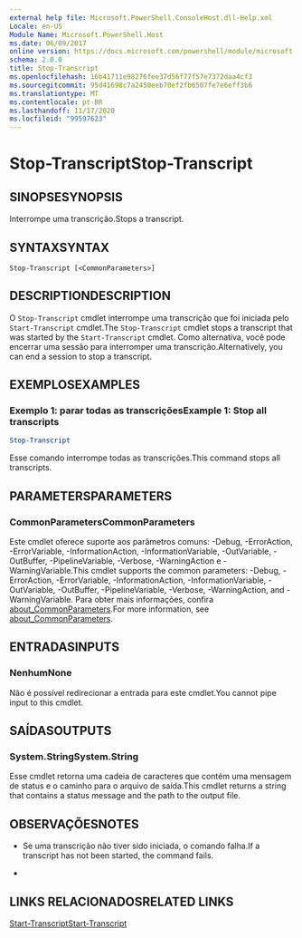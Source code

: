 ```yaml
---
external help file: Microsoft.PowerShell.ConsoleHost.dll-Help.xml
Locale: en-US
Module Name: Microsoft.PowerShell.Host
ms.date: 06/09/2017
online version: https://docs.microsoft.com/powershell/module/microsoft.powershell.host/stop-transcript?view=powershell-7.2&WT.mc_id=ps-gethelp
schema: 2.0.0
title: Stop-Transcript
ms.openlocfilehash: 16b41711e98276fee37d56f77f57e7372daa4cf3
ms.sourcegitcommit: 95d41698c7a2450eeb70ef2fb6507fe7e6eff3b6
ms.translationtype: MT
ms.contentlocale: pt-BR
ms.lasthandoff: 11/17/2020
ms.locfileid: "99597623"
---
```

# <span data-ttu-id="1342f-102">Stop-Transcript</span><span class="sxs-lookup"><span data-stu-id="1342f-102">Stop-Transcript</span></span>

## <span data-ttu-id="1342f-103">SINOPSE</span><span class="sxs-lookup"><span data-stu-id="1342f-103">SYNOPSIS</span></span>
<span data-ttu-id="1342f-104">Interrompe uma transcrição.</span><span class="sxs-lookup"><span data-stu-id="1342f-104">Stops a transcript.</span></span>

## <span data-ttu-id="1342f-105">SYNTAX</span><span class="sxs-lookup"><span data-stu-id="1342f-105">SYNTAX</span></span>

```
Stop-Transcript [<CommonParameters>]
```

## <span data-ttu-id="1342f-106">DESCRIPTION</span><span class="sxs-lookup"><span data-stu-id="1342f-106">DESCRIPTION</span></span>

<span data-ttu-id="1342f-107">O `Stop-Transcript` cmdlet interrompe uma transcrição que foi iniciada pelo `Start-Transcript` cmdlet.</span><span class="sxs-lookup"><span data-stu-id="1342f-107">The `Stop-Transcript` cmdlet stops a transcript that was started by the `Start-Transcript` cmdlet.</span></span>
<span data-ttu-id="1342f-108">Como alternativa, você pode encerrar uma sessão para interromper uma transcrição.</span><span class="sxs-lookup"><span data-stu-id="1342f-108">Alternatively, you can end a session to stop a transcript.</span></span>

## <span data-ttu-id="1342f-109">EXEMPLOS</span><span class="sxs-lookup"><span data-stu-id="1342f-109">EXAMPLES</span></span>

### <span data-ttu-id="1342f-110">Exemplo 1: parar todas as transcrições</span><span class="sxs-lookup"><span data-stu-id="1342f-110">Example 1: Stop all transcripts</span></span>

```powershell
Stop-Transcript
```

<span data-ttu-id="1342f-111">Esse comando interrompe todas as transcrições.</span><span class="sxs-lookup"><span data-stu-id="1342f-111">This command stops all transcripts.</span></span>

## <span data-ttu-id="1342f-112">PARAMETERS</span><span class="sxs-lookup"><span data-stu-id="1342f-112">PARAMETERS</span></span>

### <span data-ttu-id="1342f-113">CommonParameters</span><span class="sxs-lookup"><span data-stu-id="1342f-113">CommonParameters</span></span>

<span data-ttu-id="1342f-114">Este cmdlet oferece suporte aos parâmetros comuns: -Debug, -ErrorAction, -ErrorVariable, -InformationAction, -InformationVariable, -OutVariable, -OutBuffer, -PipelineVariable, -Verbose, -WarningAction e -WarningVariable.</span><span class="sxs-lookup"><span data-stu-id="1342f-114">This cmdlet supports the common parameters: -Debug, -ErrorAction, -ErrorVariable, -InformationAction, -InformationVariable, -OutVariable, -OutBuffer, -PipelineVariable, -Verbose, -WarningAction, and -WarningVariable.</span></span> <span data-ttu-id="1342f-115">Para obter mais informações, confira [about_CommonParameters](https://go.microsoft.com/fwlink/?LinkID=113216).</span><span class="sxs-lookup"><span data-stu-id="1342f-115">For more information, see [about_CommonParameters](https://go.microsoft.com/fwlink/?LinkID=113216).</span></span>

## <span data-ttu-id="1342f-116">ENTRADAS</span><span class="sxs-lookup"><span data-stu-id="1342f-116">INPUTS</span></span>

### <span data-ttu-id="1342f-117">Nenhum</span><span class="sxs-lookup"><span data-stu-id="1342f-117">None</span></span>

<span data-ttu-id="1342f-118">Não é possível redirecionar a entrada para este cmdlet.</span><span class="sxs-lookup"><span data-stu-id="1342f-118">You cannot pipe input to this cmdlet.</span></span>

## <span data-ttu-id="1342f-119">SAÍDAS</span><span class="sxs-lookup"><span data-stu-id="1342f-119">OUTPUTS</span></span>

### <span data-ttu-id="1342f-120">System.String</span><span class="sxs-lookup"><span data-stu-id="1342f-120">System.String</span></span>

<span data-ttu-id="1342f-121">Esse cmdlet retorna uma cadeia de caracteres que contém uma mensagem de status e o caminho para o arquivo de saída.</span><span class="sxs-lookup"><span data-stu-id="1342f-121">This cmdlet returns a string that contains a status message and the path to the output file.</span></span>

## <span data-ttu-id="1342f-122">OBSERVAÇÕES</span><span class="sxs-lookup"><span data-stu-id="1342f-122">NOTES</span></span>

* <span data-ttu-id="1342f-123">Se uma transcrição não tiver sido iniciada, o comando falha.</span><span class="sxs-lookup"><span data-stu-id="1342f-123">If a transcript has not been started, the command fails.</span></span>

*

## <span data-ttu-id="1342f-124">LINKS RELACIONADOS</span><span class="sxs-lookup"><span data-stu-id="1342f-124">RELATED LINKS</span></span>

[<span data-ttu-id="1342f-125">Start-Transcript</span><span class="sxs-lookup"><span data-stu-id="1342f-125">Start-Transcript</span></span>](Start-Transcript.md)

